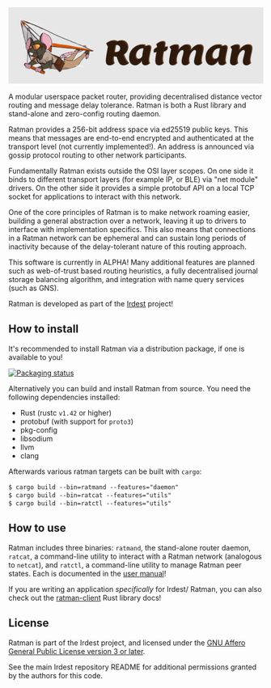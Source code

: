![](../docs/ratman-banner.png)

A modular userspace packet router, providing decentralised distance
vector routing and message delay tolerance.  Ratman is both a Rust
library and stand-alone and zero-config routing daemon.

Ratman provides a 256-bit address space via ed25519 public keys.  This
means that messages are end-to-end encrypted and authenticated at the
transport level (not currently implemented!).  An address is announced
via gossip protocol routing to other network participants.

Fundamentally Ratman exists outside the OSI layer scopes.  On one side
it binds to different transport layers (for example IP, or BLE) via
"net module" drivers.  On the other side it provides a simple protobuf
API on a local TCP socket for applications to interact with this
network.

One of the core principles of Ratman is to make network roaming
easier, building a general abstraction over a network, leaving it up
to drivers to interface with implementation specifics.  This also
means that connections in a Ratman network can be ephemeral and can
sustain long periods of inactivity because of the delay-tolerant
nature of this routing approach.

This software is currently in ALPHA!  Many additional features are
planned such as web-of-trust based routing heuristics, a fully
decentralised journal storage balancing algorithm, and integration
with name query services (such as GNS).

Ratman is developed as part of the [Irdest](https://irde.st) project!

## How to install

It's recommended to install Ratman via a distribution package, if one
is available to you!

[![Packaging status](https://repology.org/badge/vertical-allrepos/ratman.svg)](https://repology.org/project/ratman/versions)

Alternatively you can build and install Ratman from source.  You need
the following dependencies installed:

 - Rust (rustc `v1.42` or higher)
 - protobuf (with support for `proto3`)
 - pkg-config
 - libsodium
 - llvm
 - clang


Afterwards various ratman targets can be built with `cargo`:

```
$ cargo build --bin=ratmand --features="daemon"
$ cargo build --bin=ratcat --features="utils"
$ cargo build --bin=ratctl --features="utils"
```

## How to use

Ratman includes three binaries: `ratmand`, the stand-alone router
daemon, `ratcat`, a command-line utility to interact with a Ratman
network (analogous to `netcat`), and `ratctl`, a command-line utility
to manage Ratman peer states.  Each is documented in the [user
manual]!

If you are writing an application _specifically_ for Irdest/ Ratman,
you can also check out the [ratman-client] Rust library docs!

[ratman-client]: https://docs.rs/ratman-client
[user manual]: docs.irde.st/user/

## License

Ratman is part of the Irdest project, and licensed under the [GNU
Affero General Public License version 3 or
later](../licenses/agpl-3.0.md).

See the main Irdest repository README for additional permissions
granted by the authors for this code.
